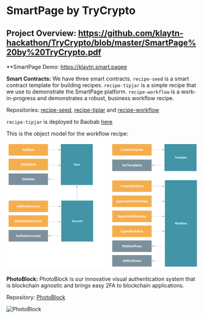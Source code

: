 # SmartPage by TryCrypto

## Project Overview: https://github.com/klaytn-hackathon/TryCrypto/blob/master/SmartPage%20by%20TryCrypto.pdf

**SmartPage Demo: https://klaytn.smart.pagee

**Smart Contracts:** We have three smart contracts. `recipe-seed` is a smart contract template for building recipes. `recipe-tipjar` is a simple recipe that we use to demonstrate the SmartPage platform. `recipe-workflow` is a work-in-progress and demonstrates a robust, business workflow recipe. 

Repositories: [recipe-seed](https://github.com/trycrypto/recipe-seed), [recipe-tipjar](https://github.com/trycrypto/recipe-tipjar) and [recipe-workflow](https://github.com/trycrypto/recipe-workflow)

`recipe-tipjar` is deployed to Baobab [here](https://baobab.klaytnscope.com/account/0xa97AFDDcace8FF6DE157bc52b24B8B16CD5E05c4)

This is the object model for the workflow recipe: 

![Workflow Recipe Object Model](https://raw.githubusercontent.com/klaytn-hackathon/TryCrypto/master/workflow.png)

**PhotoBlock:** PhotoBlock is our innovative visual authentication system that is blockchain agnostic and brings easy 2FA to blockchain applications.

Repository: [PhotoBlock](https://github.com/trycrypto/photoblock)

![PhotoBlock](https://www.photoblock.org/361a37827935d8b16b811836a90a9e13.gif)

